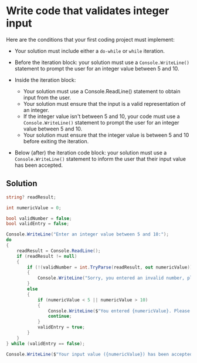 # Write code that validates integer input
Here are the conditions that your first coding project must implement:

- Your solution must include either a `do-while` or `while` iteration.

- Before the iteration block: your solution must use a `Console.WriteLine()` statement to prompt the user for an integer value between 5 and 10.

- Inside the iteration block:
  - Your solution must use a Console.ReadLine() statement to obtain input from the user.
  - Your solution must ensure that the input is a valid representation of an integer.
  - If the integer value isn't between 5 and 10, your code must use a `Console.WriteLine()` statement to prompt the user for an integer value between 5 and 10.
  - Your solution must ensure that the integer value is between 5 and 10 before exiting the iteration.
- Below (after) the iteration code block: your solution must use a `Console.WriteLine()` statement to inform the user that their input value has been accepted.
## Solution
```csharp
string? readResult;

int numericValue = 0;

bool validNumber = false;
bool validEntry = false;

Console.WriteLine("Enter an integer value between 5 and 10:");
do
{
    readResult = Console.ReadLine();
    if (readResult != null)
    {
        if (!(validNumber = int.TryParse(readResult, out numericValue)))
		{
			Console.WriteLine("Sorry, you entered an invalid number, please try again.");
		}
		else
		{
			if (numericValue < 5 || numericValue > 10)
			{
				Console.WriteLine($"You entered {numericValue}. Please enter a number between 5 and 10.");
				continue;
			}
			validEntry = true;
		}
    }
} while (validEntry == false);

Console.WriteLine($"Your input value ({numericValue}) has been accepted.");
```
